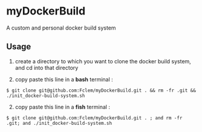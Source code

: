 # myDockerBuild
A custom and personal docker build system

## Usage

1. create a directory to which you want to clone the docker build system, and cd into that directory

2. copy paste this line in a **bash** terminal :
```console
$ git clone git@github.com:Fclem/myDockerBuild.git . && rm -fr .git && ./init_docker-build-system.sh
```

2. copy paste this line in a **fish** terminal :
```console
$ git clone git@github.com:Fclem/myDockerBuild.git . ; and rm -fr .git; and ./init_docker-build-system.sh
```
